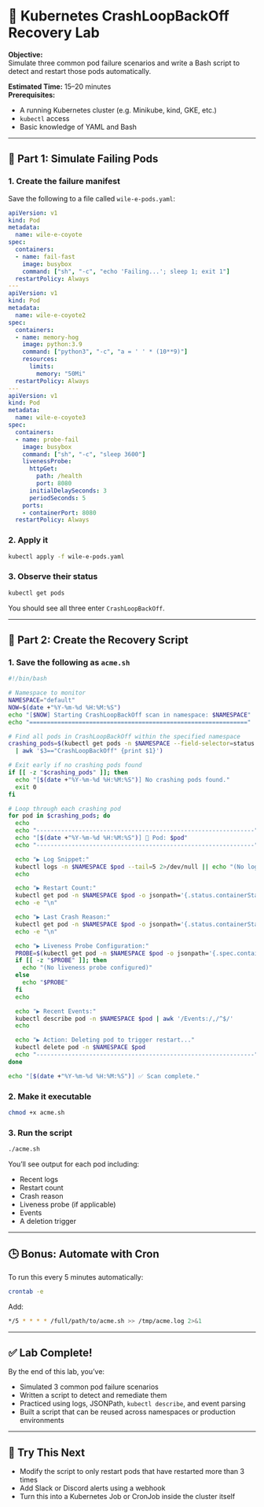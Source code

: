 # 🧪 **Kubernetes CrashLoopBackOff Recovery Lab**

**Objective:**  
Simulate three common pod failure scenarios and write a Bash script to detect and restart those pods automatically.

**Estimated Time:** 15–20 minutes  
**Prerequisites:**  
- A running Kubernetes cluster (e.g. Minikube, kind, GKE, etc.)
- `kubectl` access
- Basic knowledge of YAML and Bash

---

## 🔧 Part 1: Simulate Failing Pods

### 1. Create the failure manifest

Save the following to a file called `wile-e-pods.yaml`:

```yaml
apiVersion: v1
kind: Pod
metadata:
  name: wile-e-coyote
spec:
  containers:
  - name: fail-fast
    image: busybox
    command: ["sh", "-c", "echo 'Failing...'; sleep 1; exit 1"]
  restartPolicy: Always
---
apiVersion: v1
kind: Pod
metadata:
  name: wile-e-coyote2
spec:
  containers:
  - name: memory-hog
    image: python:3.9
    command: ["python3", "-c", "a = ' ' * (10**9)"]
    resources:
      limits:
        memory: "50Mi"
  restartPolicy: Always
---
apiVersion: v1
kind: Pod
metadata:
  name: wile-e-coyote3
spec:
  containers:
  - name: probe-fail
    image: busybox
    command: ["sh", "-c", "sleep 3600"]
    livenessProbe:
      httpGet:
        path: /health
        port: 8080
      initialDelaySeconds: 3
      periodSeconds: 5
    ports:
    - containerPort: 8080
  restartPolicy: Always
```

### 2. Apply it

```bash
kubectl apply -f wile-e-pods.yaml
```

### 3. Observe their status

```bash
kubectl get pods
```

You should see all three enter `CrashLoopBackOff`.

---

## 🧰 Part 2: Create the Recovery Script

### 1. Save the following as `acme.sh`

```bash
#!/bin/bash

# Namespace to monitor
NAMESPACE="default"
NOW=$(date +"%Y-%m-%d %H:%M:%S")
echo "[$NOW] Starting CrashLoopBackOff scan in namespace: $NAMESPACE"
echo "=============================================================="

# Find all pods in CrashLoopBackOff within the specified namespace
crashing_pods=$(kubectl get pods -n $NAMESPACE --field-selector=status.phase=Running \
  | awk '$3=="CrashLoopBackOff" {print $1}')

# Exit early if no crashing pods found
if [[ -z "$crashing_pods" ]]; then
  echo "[$(date +"%Y-%m-%d %H:%M:%S")] No crashing pods found."
  exit 0
fi

# Loop through each crashing pod
for pod in $crashing_pods; do
  echo
  echo "--------------------------------------------------------------"
  echo "[$(date +"%Y-%m-%d %H:%M:%S")] 📛 Pod: $pod"
  echo "--------------------------------------------------------------"

  echo "▶ Log Snippet:"
  kubectl logs -n $NAMESPACE $pod --tail=5 2>/dev/null || echo "(No logs found)"
  echo

  echo "▶ Restart Count:"
  kubectl get pod -n $NAMESPACE $pod -o jsonpath='{.status.containerStatuses[0].restartCount}' || echo "(N/A)"
  echo -e "\n"

  echo "▶ Last Crash Reason:"
  kubectl get pod -n $NAMESPACE $pod -o jsonpath='{.status.containerStatuses[0].lastState.terminated.reason}' || echo "(N/A)"
  echo -e "\n"

  echo "▶ Liveness Probe Configuration:"
  PROBE=$(kubectl get pod -n $NAMESPACE $pod -o jsonpath='{.spec.containers[0].livenessProbe}' 2>/dev/null)
  if [[ -z "$PROBE" ]]; then
    echo "(No liveness probe configured)"
  else
    echo "$PROBE"
  fi
  echo

  echo "▶ Recent Events:"
  kubectl describe pod -n $NAMESPACE $pod | awk '/Events:/,/^$/'
  echo

  echo "▶ Action: Deleting pod to trigger restart..."
  kubectl delete pod -n $NAMESPACE $pod
  echo "--------------------------------------------------------------"
done

echo "[$(date +"%Y-%m-%d %H:%M:%S")] ✅ Scan complete."
```

### 2. Make it executable

```bash
chmod +x acme.sh
```

### 3. Run the script

```bash
./acme.sh
```

You’ll see output for each pod including:
- Recent logs
- Restart count
- Crash reason
- Liveness probe (if applicable)
- Events
- A deletion trigger

---

## 🕒 Bonus: Automate with Cron

To run this every 5 minutes automatically:

```bash
crontab -e
```

Add:

```bash
*/5 * * * * /full/path/to/acme.sh >> /tmp/acme.log 2>&1
```

---

## ✅ Lab Complete!

By the end of this lab, you’ve:
- Simulated 3 common pod failure scenarios
- Written a script to detect and remediate them
- Practiced using logs, JSONPath, `kubectl describe`, and event parsing
- Built a script that can be reused across namespaces or production environments

---

## 🧠 Try This Next

- Modify the script to only restart pods that have restarted more than 3 times
- Add Slack or Discord alerts using a webhook
- Turn this into a Kubernetes Job or CronJob inside the cluster itself
